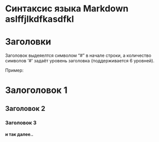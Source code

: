 # Синтаксис языка Markdown aslffjlkdfkasdfkl

# Заголовки

Заголовок выдеяелтся символом “#” в начале строки, а количество символов '#' задаёт уровень заголовка (поддерживается 6 уровней).

Пример:
# Залоголовок 1

## Заголовок 2

### Заголовок 3

####  и так далее..

